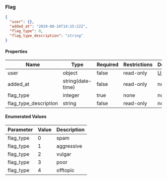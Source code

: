 <h3 id="tocS_Flag">Flag</h3>
<!-- backwards compatibility -->
<a id="schemaflag"></a>
<a id="schema_Flag"></a>
<a id="tocSflag"></a>
<a id="tocsflag"></a>

```json
{
  "user": {},
  "added_at": "2019-08-24T14:15:22Z",
  "flag_type": 0,
  "flag_type_description": "string"
}

```

#### Properties

|Name|Type|Required|Restrictions|Description|
|---|---|---|---|---|
|user|object|false|read-only|[User](#schemauser)|
|added_at|string(date-time)|false|read-only|none|
|flag_type|integer|true|none|none|
|flag_type_description|string|false|read-only|none|

#### Enumerated Values

|Parameter|Value|Description|
|---|---|---|
|flag_type|0|spam|
|flag_type|1|aggressive|
|flag_type|2|vulgar|
|flag_type|3|poor|
|flag_type|4|offtopic|
